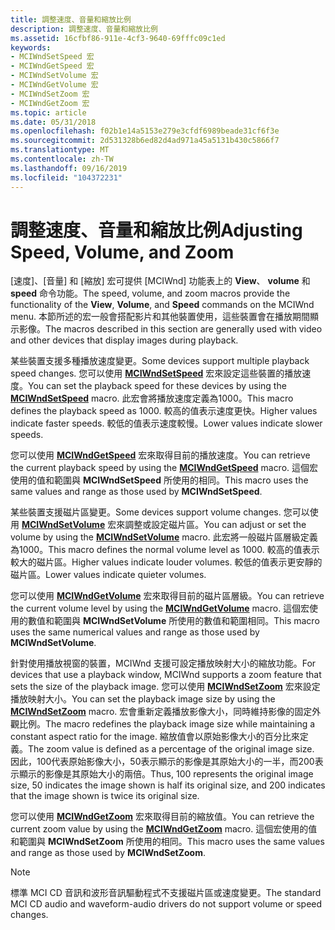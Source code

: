 ```yaml
---
title: 調整速度、音量和縮放比例
description: 調整速度、音量和縮放比例
ms.assetid: 16cfbf86-911e-4cf3-9640-69fffc09c1ed
keywords:
- MCIWndSetSpeed 宏
- MCIWndGetSpeed 宏
- MCIWndSetVolume 宏
- MCIWndGetVolume 宏
- MCIWndSetZoom 宏
- MCIWndGetZoom 宏
ms.topic: article
ms.date: 05/31/2018
ms.openlocfilehash: f02b1e14a5153e279e3cfdf6989beade31cf6f3e
ms.sourcegitcommit: 2d531328b6ed82d4ad971a45a5131b430c5866f7
ms.translationtype: MT
ms.contentlocale: zh-TW
ms.lasthandoff: 09/16/2019
ms.locfileid: "104372231"
---
```

# <a name="adjusting-speed-volume-and-zoom"></a><span data-ttu-id="2eae0-109">調整速度、音量和縮放比例</span><span class="sxs-lookup"><span data-stu-id="2eae0-109">Adjusting Speed, Volume, and Zoom</span></span>

<span data-ttu-id="2eae0-110">[速度]、[音量] 和 [縮放] 宏可提供 [MCIWnd] 功能表上的 **View**、 **volume** 和 **speed** 命令功能。</span><span class="sxs-lookup"><span data-stu-id="2eae0-110">The speed, volume, and zoom macros provide the functionality of the **View**, **Volume**, and **Speed** commands on the MCIWnd menu.</span></span> <span data-ttu-id="2eae0-111">本節所述的宏一般會搭配影片和其他裝置使用，這些裝置會在播放期間顯示影像。</span><span class="sxs-lookup"><span data-stu-id="2eae0-111">The macros described in this section are generally used with video and other devices that display images during playback.</span></span>

<span data-ttu-id="2eae0-112">某些裝置支援多種播放速度變更。</span><span class="sxs-lookup"><span data-stu-id="2eae0-112">Some devices support multiple playback speed changes.</span></span> <span data-ttu-id="2eae0-113">您可以使用 [**MCIWndSetSpeed**](/windows/desktop/api/Vfw/nf-vfw-mciwndsetspeed) 宏來設定這些裝置的播放速度。</span><span class="sxs-lookup"><span data-stu-id="2eae0-113">You can set the playback speed for these devices by using the [**MCIWndSetSpeed**](/windows/desktop/api/Vfw/nf-vfw-mciwndsetspeed) macro.</span></span> <span data-ttu-id="2eae0-114">此宏會將播放速度定義為1000。</span><span class="sxs-lookup"><span data-stu-id="2eae0-114">This macro defines the playback speed as 1000.</span></span> <span data-ttu-id="2eae0-115">較高的值表示速度更快。</span><span class="sxs-lookup"><span data-stu-id="2eae0-115">Higher values indicate faster speeds.</span></span> <span data-ttu-id="2eae0-116">較低的值表示速度較慢。</span><span class="sxs-lookup"><span data-stu-id="2eae0-116">Lower values indicate slower speeds.</span></span>

<span data-ttu-id="2eae0-117">您可以使用 [**MCIWndGetSpeed**](/windows/desktop/api/Vfw/nf-vfw-mciwndgetspeed) 宏來取得目前的播放速度。</span><span class="sxs-lookup"><span data-stu-id="2eae0-117">You can retrieve the current playback speed by using the [**MCIWndGetSpeed**](/windows/desktop/api/Vfw/nf-vfw-mciwndgetspeed) macro.</span></span> <span data-ttu-id="2eae0-118">這個宏使用的值和範圍與 **MCIWndSetSpeed** 所使用的相同。</span><span class="sxs-lookup"><span data-stu-id="2eae0-118">This macro uses the same values and range as those used by **MCIWndSetSpeed**.</span></span>

<span data-ttu-id="2eae0-119">某些裝置支援磁片區變更。</span><span class="sxs-lookup"><span data-stu-id="2eae0-119">Some devices support volume changes.</span></span> <span data-ttu-id="2eae0-120">您可以使用 [**MCIWndSetVolume**](/windows/desktop/api/Vfw/nf-vfw-mciwndsetvolume) 宏來調整或設定磁片區。</span><span class="sxs-lookup"><span data-stu-id="2eae0-120">You can adjust or set the volume by using the [**MCIWndSetVolume**](/windows/desktop/api/Vfw/nf-vfw-mciwndsetvolume) macro.</span></span> <span data-ttu-id="2eae0-121">此宏將一般磁片區層級定義為1000。</span><span class="sxs-lookup"><span data-stu-id="2eae0-121">This macro defines the normal volume level as 1000.</span></span> <span data-ttu-id="2eae0-122">較高的值表示較大的磁片區。</span><span class="sxs-lookup"><span data-stu-id="2eae0-122">Higher values indicate louder volumes.</span></span> <span data-ttu-id="2eae0-123">較低的值表示更安靜的磁片區。</span><span class="sxs-lookup"><span data-stu-id="2eae0-123">Lower values indicate quieter volumes.</span></span>

<span data-ttu-id="2eae0-124">您可以使用 [**MCIWndGetVolume**](/windows/desktop/api/Vfw/nf-vfw-mciwndgetvolume) 宏來取得目前的磁片區層級。</span><span class="sxs-lookup"><span data-stu-id="2eae0-124">You can retrieve the current volume level by using the [**MCIWndGetVolume**](/windows/desktop/api/Vfw/nf-vfw-mciwndgetvolume) macro.</span></span> <span data-ttu-id="2eae0-125">這個宏使用的數值和範圍與 **MCIWndSetVolume** 所使用的數值和範圍相同。</span><span class="sxs-lookup"><span data-stu-id="2eae0-125">This macro uses the same numerical values and range as those used by **MCIWndSetVolume**.</span></span>

<span data-ttu-id="2eae0-126">針對使用播放視窗的裝置，MCIWnd 支援可設定播放映射大小的縮放功能。</span><span class="sxs-lookup"><span data-stu-id="2eae0-126">For devices that use a playback window, MCIWnd supports a zoom feature that sets the size of the playback image.</span></span> <span data-ttu-id="2eae0-127">您可以使用 [**MCIWndSetZoom**](/windows/desktop/api/Vfw/nf-vfw-mciwndsetzoom) 宏來設定播放映射大小。</span><span class="sxs-lookup"><span data-stu-id="2eae0-127">You can set the playback image size by using the [**MCIWndSetZoom**](/windows/desktop/api/Vfw/nf-vfw-mciwndsetzoom) macro.</span></span> <span data-ttu-id="2eae0-128">宏會重新定義播放影像大小，同時維持影像的固定外觀比例。</span><span class="sxs-lookup"><span data-stu-id="2eae0-128">The macro redefines the playback image size while maintaining a constant aspect ratio for the image.</span></span> <span data-ttu-id="2eae0-129">縮放值會以原始影像大小的百分比來定義。</span><span class="sxs-lookup"><span data-stu-id="2eae0-129">The zoom value is defined as a percentage of the original image size.</span></span> <span data-ttu-id="2eae0-130">因此，100代表原始影像大小，50表示顯示的影像是其原始大小的一半，而200表示顯示的影像是其原始大小的兩倍。</span><span class="sxs-lookup"><span data-stu-id="2eae0-130">Thus, 100 represents the original image size, 50 indicates the image shown is half its original size, and 200 indicates that the image shown is twice its original size.</span></span>

<span data-ttu-id="2eae0-131">您可以使用 [**MCIWndGetZoom**](/windows/desktop/api/Vfw/nf-vfw-mciwndgetzoom) 宏來取得目前的縮放值。</span><span class="sxs-lookup"><span data-stu-id="2eae0-131">You can retrieve the current zoom value by using the [**MCIWndGetZoom**](/windows/desktop/api/Vfw/nf-vfw-mciwndgetzoom) macro.</span></span> <span data-ttu-id="2eae0-132">這個宏使用的值和範圍與 **MCIWndSetZoom** 所使用的相同。</span><span class="sxs-lookup"><span data-stu-id="2eae0-132">This macro uses the same values and range as those used by **MCIWndSetZoom**.</span></span>

> [!Note]  
> <span data-ttu-id="2eae0-133">標準 MCI CD 音訊和波形音訊驅動程式不支援磁片區或速度變更。</span><span class="sxs-lookup"><span data-stu-id="2eae0-133">The standard MCI CD audio and waveform-audio drivers do not support volume or speed changes.</span></span>

 

 

 




